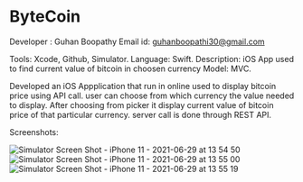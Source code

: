 # ByteCoin
 Developer : Guhan Boopathy
 Email id: guhanboopathi30@gmail.com
 
 Tools: Xcode, Github, Simulator.
 Language: Swift.
 Description: iOS App used to find current value of bitcoin in choosen currency
 Model: MVC.
 
 Developed an iOS Appplication that run in online used to display bitcoin price using API call. user can choose from which currency the value needed to display. After choosing from picker it display current value of bitcoin price of that particular currency. server call is done through REST API.
 
 Screenshots:
 
 ![Simulator Screen Shot - iPhone 11 - 2021-06-29 at 13 54 50](https://user-images.githubusercontent.com/22254867/123781575-086d5400-d8f2-11eb-82aa-6c496c407ca4.png)
![Simulator Screen Shot - iPhone 11 - 2021-06-29 at 13 55 00](https://user-images.githubusercontent.com/22254867/123781584-0acfae00-d8f2-11eb-8581-931582cc3e5a.png)
![Simulator Screen Shot - iPhone 11 - 2021-06-29 at 13 55 19](https://user-images.githubusercontent.com/22254867/123781588-0c00db00-d8f2-11eb-8267-9c8465832623.png)


